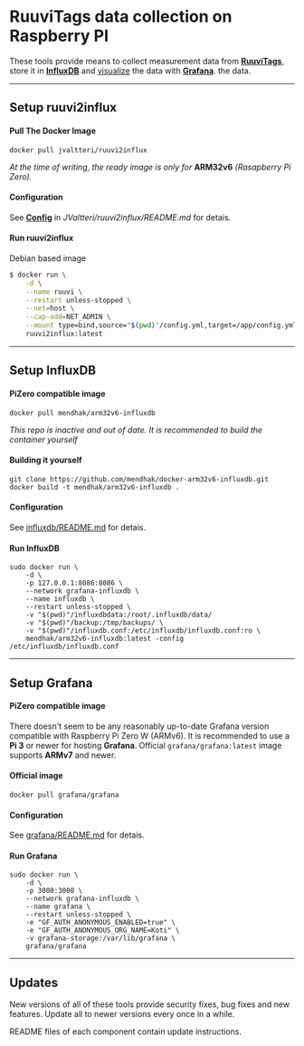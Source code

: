 # RuuviTags data collection on Raspberry PI

These tools provide means to collect measurement data from [**RuuviTags**](https://ruuvi.com/), store it
in [**InfluxDB**](https://www.influxdata.com/) and [visualize](https://play.grafana.org/d/000000012/grafana-play-home?orgId=1) the data with [**Grafana**](https://grafana.com/).
 the data.

------

## Setup ruuvi2influx

#### Pull The Docker Image

```docker pull jvaltteri/ruuvi2influx```

*At the time of writing, the ready image is only for* **ARM32v6** *(Rasapberry Pi Zero).*

#### Configuration

See [**Config**](https://github.com/JValtteri/ruuvi2influx/blob/master/README.md#configure) in *JValtteri/ruuvi2influx/README.md* for detais.

#### Run ruuvi2influx

Debian based image
```bash
$ docker run \
    -d \
    --name ruuvi \
    --restart unless-stopped \
    --net=host \
    --cap-add=NET_ADMIN \
    --mount type=bind,source="$(pwd)"/config.yml,target=/app/config.yml,readonly \
    ruuvi2influx:latest
```

------

## Setup InfluxDB

#### PiZero compatible image
```
docker pull mendhak/arm32v6-influxdb
```
*This repo is inactive and out of date. It is recommended to build the container yourself*

#### Building it yourself

```
git clone https://github.com/mendhak/docker-arm32v6-influxdb.git
docker build -t mendhak/arm32v6-influxdb .
```

#### Configuration
See [influxdb/README.md](influxdb/README.md) for detais.

#### Run InfluxDB

```
sudo docker run \
    -d \
    -p 127.0.0.1:8086:8086 \
    --network grafana-influxdb \
    --name influxdb \
    --restart unless-stopped \
    -v "$(pwd)"/influxdbdata:/root/.influxdb/data/
    -v "$(pwd)"/backup:/tmp/backups/ \
    -v "$(pwd)"/influxdb.conf:/etc/influxdb/influxdb.conf:ro \
    mendhak/arm32v6-influxdb:latest -config /etc/influxdb/influxdb.conf
```

------

## Setup Grafana

#### PiZero compatible image

There doesn't seem to be any reasonably up-to-date Grafana version compatible with Raspberry Pi Zero W (ARMv6). It is recommended to use a **Pi 3** or newer for hosting **Grafana**. Official ```grafana/grafana:latest``` image supports **ARMv7** and newer.

#### Official image
```
docker pull grafana/grafana
```

#### Configuration
See [grafana/README.md](grafana/README.md) for detais.

#### Run Grafana

```
sudo docker run \
    -d \
    -p 3000:3000 \
    --network grafana-influxdb \
    --name grafana \
    --restart unless-stopped \
    -e "GF_AUTH_ANONYMOUS_ENABLED=true" \
    -e "GF_AUTH_ANONYMOUS_ORG_NAME=Koti" \
    -v grafana-storage:/var/lib/grafana \
    grafana/grafana
```


------

## Updates

New versions of all of these tools provide security fixes, bug fixes and new
features. Update all to newer versions every once in a while.

README files of each component contain update instructions.
